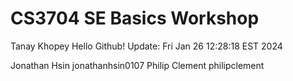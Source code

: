 # CS3704 SE Basics Workshop
Tanay Khopey
Hello Github! Update: Fri Jan 26 12:28:18 EST 2024

Jonathan Hsin jonathanhsin0107
Philip Clement philipclement